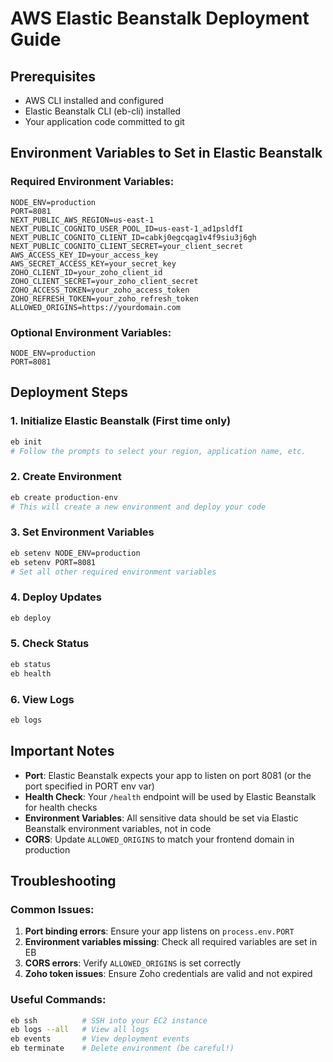 # AWS Elastic Beanstalk Deployment Guide

## Prerequisites
- AWS CLI installed and configured
- Elastic Beanstalk CLI (eb-cli) installed
- Your application code committed to git

## Environment Variables to Set in Elastic Beanstalk

### Required Environment Variables:
```
NODE_ENV=production
PORT=8081
NEXT_PUBLIC_AWS_REGION=us-east-1
NEXT_PUBLIC_COGNITO_USER_POOL_ID=us-east-1_ad1psldfI
NEXT_PUBLIC_COGNITO_CLIENT_ID=cabkj0egcqag1v4f9siu3j6gh
NEXT_PUBLIC_COGNITO_CLIENT_SECRET=your_client_secret
AWS_ACCESS_KEY_ID=your_access_key
AWS_SECRET_ACCESS_KEY=your_secret_key
ZOHO_CLIENT_ID=your_zoho_client_id
ZOHO_CLIENT_SECRET=your_zoho_client_secret
ZOHO_ACCESS_TOKEN=your_zoho_access_token
ZOHO_REFRESH_TOKEN=your_zoho_refresh_token
ALLOWED_ORIGINS=https://yourdomain.com
```

### Optional Environment Variables:
```
NODE_ENV=production
PORT=8081
```

## Deployment Steps

### 1. Initialize Elastic Beanstalk (First time only)
```bash
eb init
# Follow the prompts to select your region, application name, etc.
```

### 2. Create Environment
```bash
eb create production-env
# This will create a new environment and deploy your code
```

### 3. Set Environment Variables
```bash
eb setenv NODE_ENV=production
eb setenv PORT=8081
# Set all other required environment variables
```

### 4. Deploy Updates
```bash
eb deploy
```

### 5. Check Status
```bash
eb status
eb health
```

### 6. View Logs
```bash
eb logs
```

## Important Notes

- **Port**: Elastic Beanstalk expects your app to listen on port 8081 (or the port specified in PORT env var)
- **Health Check**: Your `/health` endpoint will be used by Elastic Beanstalk for health checks
- **Environment Variables**: All sensitive data should be set via Elastic Beanstalk environment variables, not in code
- **CORS**: Update `ALLOWED_ORIGINS` to match your frontend domain in production

## Troubleshooting

### Common Issues:
1. **Port binding errors**: Ensure your app listens on `process.env.PORT`
2. **Environment variables missing**: Check all required variables are set in EB
3. **CORS errors**: Verify `ALLOWED_ORIGINS` is set correctly
4. **Zoho token issues**: Ensure Zoho credentials are valid and not expired

### Useful Commands:
```bash
eb ssh          # SSH into your EC2 instance
eb logs --all   # View all logs
eb events       # View deployment events
eb terminate    # Delete environment (be careful!)
```
